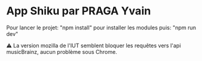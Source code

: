 # App Shiku par PRAGA Yvain

Pour lancer le projet:
"npm install" pour installer les modules
puis:
"npm run dev"

 ⚠️ La version mozilla de l'IUT semblent bloquer les requêtes vers l'api musicBrainz, aucun problème sous Chrome.

